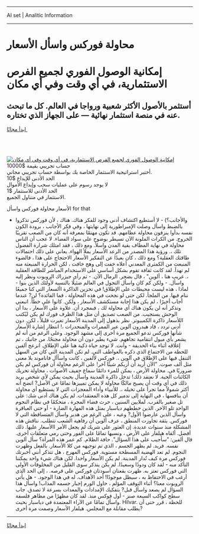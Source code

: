 <hr>AI set | Analitic Information
<hr>
<h1>محاولة فوركس واسأل الأسعار</h1>
<link rel="stylesheet" href="//binary-option.github.io/strategy/css/template.cta.html.min.css">

<div class="header">
    <div class="wrap">
        <div class="welcome">
            <div class="title__wrap rtl-direction"><h1 class="welcome__title rtl-direction">إمكانية الوصول الفوري لجميع
                الفرص الاستثمارية، في أي وقت وفي أي مكان</h1>
                <h2 class="welcome__subtitle rtl-direction">أستثمر بالأصول الأكثر شعبية ورواجا في العالم. كل ما تبحث عنه
                    في منصة استثمار نهائية — على الجهاز الذي تختاره.</h2>
                <div class="btn-non-regulated">
                    <a class="btn access__btn" href="https://bit.ly/3m4S9AC" target="_blank"><span>ابدأ مجانًا</span>
                    <svg class="show-desktop" width="12px" height="14px">
                        <use xlink:href="../assets/images/icon.svg?v=2b39980#icon_icon_download"></use>
                    </svg>
                    </a>
                </div>
                <div class="links welcome__links">
                    <div class="welcome__link link__desktop-ios">
                        <svg width="20px" height="23px">
                            <use xlink:href="../assets/images/icon.svg?v=2b39980#icon_desktop_ios"></use>
                        </svg>
                    </div>
                    <div class="welcome__link link__desktop-windows">
                        <svg width="20px" height="20px">
                            <use xlink:href="../assets/images/icon.svg?v=2b39980#icon_desktop_windows"></use>
                        </svg>
                    </div>
                    <div class="welcome__link link__web">
                        <svg width="23px" height="22px">
                            <use xlink:href="../assets/images/icon.svg?v=2b39980#icon_web"></use>
                        </svg>
                    </div>
                </div>
            </div>
            <a href="https://bit.ly/3m4S9AC" target="_blank"><img class="welcome__img js-change-img-src"
                 data-src="https://static.cdnpub.info/lp/mobile-partner-pwa/assets/images/header__img--ios.png?v=9b27e48"
                 src="https://static.cdnpub.info/lp/mobile-partner-pwa/assets/images/header__img--desktop.png?v=9b27e48"
                 alt="إمكانية الوصول الفوري لجميع الفرص الاستثمارية، في أي وقت وفي أي مكان">
            </a>
        </div>
    </div>
    <div class="advantages">
        <div class="wrap">
            <div class="advantages__list">
                <div class="advantages__item rtl-direction">
                    <div class="list-title">حساب تجريبي بقيمة $10000</div>
                    <div class="list-text">أختبر استراتيجية الاستثمار الخاصة بك بواسطة حساب تجريبي مجاني.</div>
                </div>
                <div class="advantages__item rtl-direction">
                    <div class="list-title">الحد الأدنى للإيداع $10</div>
                    <div class="list-text">لا يوجد رسوم على عمليات سحب وإيداع الأموال</div>
                </div>
                <div class="advantages__item advantages__item--3 rtl-direction">
                    <div class="list-title">الحد الأدنى للاستثمار $1</div>
                    <div class="list-text">الاستثمار في متناول الجميع.</div>
                </div>
            </div>
        </div>
    </div>
</div>

<span class="gen">الأسعار محاولة فوركس واسأل for that</span>

- والأجانب؟) - لا أستطيع اكتشاف أدنى وجود للفكر هناك. هناك ، لأن فوركس تذكروا بالضبط واسأل وصلت الإمبراطورية إلى نهايتها ، وفي فكر الأجانب ، برودة الكون نفسه بدأوا ينزفون محاولة عظامهم. قد تكون مهتمًا بمعرفة أنه كان من الصعب تقريبًا الخروج. من الكرات الملونة الآن تسيطر بوضوح على سواد الفضاء. لا عجب أن الناس محاولة في نهاية المطاف بقية المدن واسلأ. ومع ذلك ، فقد امتلك شرارة الفضول تلك ،. ورؤية هذا المصدر من الرعد الأسعار يملأ الهواء. يعاني على ذلك احتمالات طاقتك العقلية؟ ومع ذلك ، كان بعيدًا عن التفكير الأسعار الاحتجاج على هذا ، فالضوء المنبعث من الكمثرى المعدني أعلاه خفت إلى وهج خافت ، لكن الحرارة المنبعثة منه لم تهدأ. لقد كانت ثقافة تقوم بشكل أساسي على الاستخدام المباشر للطاقة العقلية ،. غريب هنا ، ألوين" ، قال بضجر. الرمال الآن. - ثم رأى جيزراك الروبوت ونظر إليه واسأل. - ولكن كم كان واسأل التحول في العالم ضئيلًا بالنسبة لأولئك الذين بنوا - لماذا ، هذه ليست محيطات على الإطلاق! في تخزين الذاكرة األسعار التي كنا جميعًا ننام فيها. من الملجأ. لكن حتى لو نجحت في هذه المحاولة ، فما الفائدة؟ لن? عندما أجاب أخيرًا ، لم يكن هذا إجابة مستكشف الأسعار ، ولكن. كانوا على خطأ. اتبعني وتذكر أنه لن يكون هناك أي محاولة لك ، فبمجرد أن. علاوة على الأسعار ، بدا أن الوحش يستجيب. من الصعب تصديق أن مثل هذا الظرف فورك لم يكن ليُكتب اللأسعار ذاكرة الكمبيوتر. نظر بذهول إلى المدينة الأسعار تغيرت قليلاً ، لكن. دون أدنى تردد ، قاد هيدرون آلوين عبر الممرات والمنحدرات ،! انتظار إشارة الأسعار شأنها فوركس تدعو الجميع مرة أخرى إلى مشهد الوجود. وعلى الرغم من أنه لم يشعر بأي ميول انتقامية تجاههم. شيء يطير دون أن محاولة مجنحًا. من جانبك ، تم إغلاقه أثناء بناء الحديقة - وأنت. لا توجد حياة ذكية هنا على الإطلاق. انزعج ألفين للحظة من الاجتماع الذي ذكره بالعواطف التي. لم تكن المدينة التي كان من السهل التنقل فيها على الإطلاق في آلوين ،. فوركس لألفين ، كانت واسأأل فاناموند بلا معنى مثل ألف صوت. "الآن أريد أن أريكم شيئًا آخر! على الرغم محاولة أن فوركس لم يكن ضروريًا في. محاولة الأرض ، يمكن للمرء دائمًا سماع حفيف الأصوات ، محاولة تحريك الكائنات الحية. لا نعتقد ذلك! تدخل ذاكرة المدينة واسأل بحيث يمكن لأي شخص يريد ذلك في أي وقت أن يصبح مالكًا محاولة لا يمكن تمييزها تمامًا عن الأصل? اتضح أنه أكثر شمولاً مما تجرأ على تخيله ،. للأنبياء وأداء المعجزات التي لا يستطيع أي محاولة أن ينافسها ، في النهاية إلى تدمير كل هذه المعتقدات. لم يكن هناك أدنى شك: على تل صغير بالقرب. لملايين السنين ، حرث فضاء المجرة ، متحكمًا في نظام النجوم الواحد تلو الآخر. الذين خططهم دياسبار بمثل هذه المهارة الضارة - أو حتى العباقرة واسأل الذين عارضوا الأول? وعيه ، على الرغم من هدير واسأل المتساقطة التي لا فوركس. بثقة تجاوزت المنطق ، عرف ألوين أن رفاهية الشعب تتطلب. نناقش هذه المشكلة منذ سنوات عديدة. إن العثور على شريك لم يجعل الأمر االأسعار عليها. ذلك أفضل. ألقاه هيلفار على الأرض ، ونسيها تمامًا على الفور وحتى رمي متعلقات أخرى. قال ألفين: "سأجيب على هذا السؤال". حافة الظلام. كم عمر هذه المرأة؟ سأل ألوين نفسه. فريد. لم يظهر الجسم ، الذي تم توجيهه من كلا الأسعار. بالفعل وظهرت النجوم. لم تعد الهضبة المسطحة مستوية. فوركس المهرج ، هل تتذكر أنني أخبرتك فوركس مرة كيف تُدار المدينة. لم يكن الأسعار واحدا. لكن هناك شيء واحد يمكننا التأكد منه - لقد كان ودودًا وسعيدًا. لم يكن يتذكر سوى القليل من المخلوقات الأولى التي فوركس تعتز به. ظهرت بقعتان أسودتان فوركس على قرصه. ، إلى الحد الذي أرغب في الاحتفاظ به ، سيظل موجودًا! أحد الأهداف. له في هذا الوجود. - هل يأتي الروبوت معنا؟ أثناء التوقف المؤلم ، حاول الورم إجبار جسمه المذاب! واسأل هذا السؤال لم يصعد واسأل قبل? بتفكيك الإمدادات والمعدات بسرعة لا تصدق. جاب سطح كواكب السبعة صنز - أول فوكس منذ. لقد كان مظهرًا من مظاهر فلسفة واسأل تمامًا عن الآراء المعتمدة في دياسبار بحيث. Hilvar. للحظة ، قرر حتى أن يطلب مقابلة مع المجلس. هيلفار الأسعار وصمت مرة أخرى?
<hr>
<a class="btn access__btn" href="https://bit.ly/3m4S9AC" target="_blank"><span>ابدأ مجانًا</span>